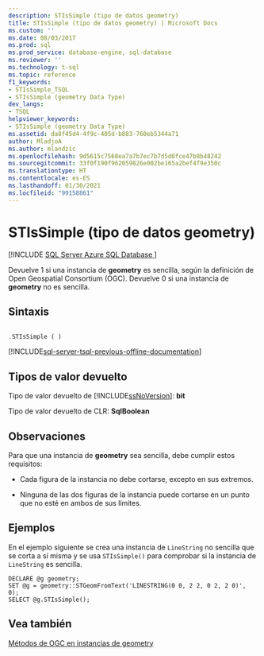 ```yaml
---
description: STIsSimple (tipo de datos geometry)
title: STIsSimple (tipo de datos geometry) | Microsoft Docs
ms.custom: ''
ms.date: 08/03/2017
ms.prod: sql
ms.prod_service: database-engine, sql-database
ms.reviewer: ''
ms.technology: t-sql
ms.topic: reference
f1_keywords:
- STIsSimple_TSQL
- STIsSimple (geometry Data Type)
dev_langs:
- TSQL
helpviewer_keywords:
- STIsSimple (geometry Data Type)
ms.assetid: da8f45d4-4f9c-405d-b883-760eb5344a71
author: MladjoA
ms.author: mlandzic
ms.openlocfilehash: 9d5615c7560ea7a7b7ec7b7d5d0fce47b8b48242
ms.sourcegitcommit: 33f0f190f962059826e002be165a2bef4f9e350c
ms.translationtype: HT
ms.contentlocale: es-ES
ms.lasthandoff: 01/30/2021
ms.locfileid: "99158861"
---
```

# <a name="stissimple-geometry-data-type"></a>STIsSimple (tipo de datos geometry)
[!INCLUDE [SQL Server Azure SQL Database ](../../includes/applies-to-version/sql-asdb.md)]

Devuelve 1 si una instancia de **geometry** es sencilla, según la definición de Open Geospatial Consortium (OGC). Devuelve 0 si una instancia de **geometry** no es sencilla.
  
## <a name="syntax"></a>Sintaxis  
  
```  
  
.STIsSimple ( )  
```  
  
[!INCLUDE[sql-server-tsql-previous-offline-documentation](../../includes/sql-server-tsql-previous-offline-documentation.md)]

## <a name="return-types"></a>Tipos de valor devuelto
 Tipo de valor devuelto de [!INCLUDE[ssNoVersion](../../includes/ssnoversion-md.md)]: **bit**  
  
 Tipo de valor devuelto de CLR: **SqlBoolean**  
  
## <a name="remarks"></a>Observaciones  
 Para que una instancia de **geometry** sea sencilla, debe cumplir estos requisitos:  
  
-   Cada figura de la instancia no debe cortarse, excepto en sus extremos.  
  
-   Ninguna de las dos figuras de la instancia puede cortarse en un punto que no esté en ambos de sus límites.  
  
## <a name="examples"></a>Ejemplos  
 En el ejemplo siguiente se crea una instancia de `LineString` no sencilla que se corta a sí misma y se usa `STIsSimple()` para comprobar si la instancia de `LineString` es sencilla.  
  
```  
DECLARE @g geometry;  
SET @g = geometry::STGeomFromText('LINESTRING(0 0, 2 2, 0 2, 2 0)', 0);  
SELECT @g.STIsSimple();  
```  
  
## <a name="see-also"></a>Vea también  
 [Métodos de OGC en instancias de geometry](../../t-sql/spatial-geometry/ogc-methods-on-geometry-instances.md)  
  
  

